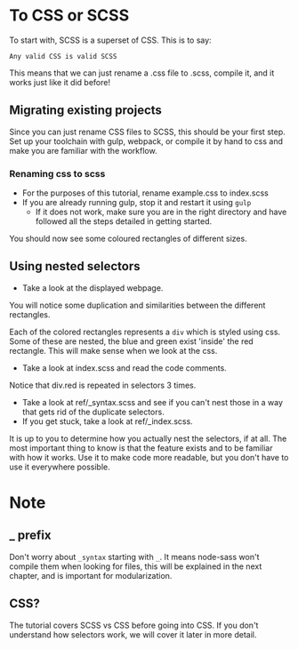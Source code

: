# To CSS or SCSS

To start with, SCSS is a superset of CSS. This is to say:
```
Any valid CSS is valid SCSS
```
This means that we can just rename a .css file to .scss, compile it, and it works just like it did before!

## Migrating existing projects

Since you can just rename CSS files to SCSS, this should be your first step. Set up your toolchain with gulp, 
webpack, or compile it by hand to css and make you are familiar with the workflow.

### Renaming css to scss

* For the purposes of this tutorial, rename example.css to index.scss
* If you are already running gulp, stop it and restart it using ``gulp``
    * If it does not work, make sure you are in the right directory and have followed all the steps detailed in 
    getting started.
    
You should now see some coloured rectangles of different sizes.

## Using nested selectors

* Take a look at the displayed webpage.

You will notice some duplication and similarities between the different rectangles.

Each of the colored rectangles represents a ``div`` which is styled using css. Some of 
these are nested, the blue and green exist 'inside' the red rectangle. This will make sense when we look at the css.

* Take a look at index.scss and read the code comments.

Notice that div.red is repeated in selectors 3 times.

* Take a look at ref/_syntax.scss and see if you can't nest those in a way that gets rid of the duplicate selectors.
* If you get stuck, take a look at ref/_index.scss.

It is up to you to determine how you actually nest the selectors, if at all. The most important thing to know is that
 the feature exists and to be familiar with how it works. Use it to make code more readable, but you don't have to 
 use it everywhere possible.
 
# Note

## _ prefix

Don't worry about ``_syntax`` starting with ``_``. It means node-sass won't compile them when looking for 
files, this will be explained in the next chapter, and is important for modularization.

## CSS?

The tutorial covers SCSS vs CSS before going into CSS. If you don't understand how selectors work, we 
will cover it later in more detail.